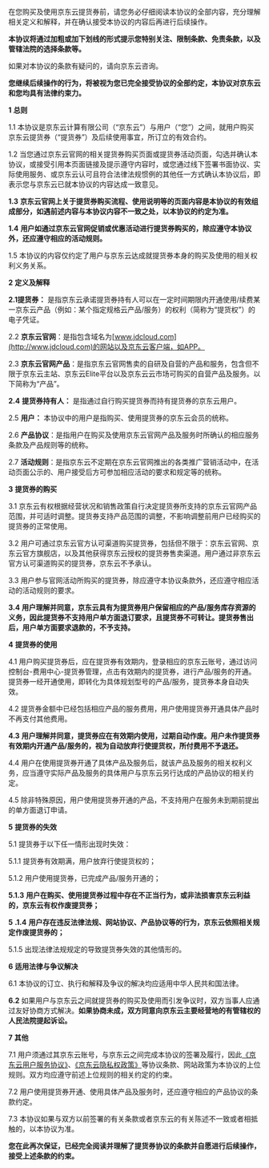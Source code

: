 在您购买及使用京东云提货券前，请您务必仔细阅读本协议的全部内容，充分理解相关定义和解释，并在确认接受本协议的内容后再进行后续操作。

**本协议将通过加粗或加下划线的形式提示您特别关注、限制条款、免责条款，以及管辖法院的选择条款等。**

如果对本协议的条款有疑问的，请向京东云咨询。

**您继续后续操作的行为，将被视为您已完全接受协议的全部约定，本协议对京东云和您均具有法律约束力。**

**1** **总则**

1.1 本协议是京东云计算有限公司（“京东云”）与用户（“您”）之间，就用户购买京东云提货券（“提货券”）及后续使用事宜，所订立的有效合约。

1.2 当您通过京东云官网的相关提货券购买页面或提货券活动页面，勾选并确认本协议，或接受引用本页面链接及提示遵守内容时，或您通过线下签署书面协议、实际使用服务、或京东云认可且符合法律法规惯例的其他任一方式确认本协议后，即表示您与京东云已就本协议的内容达成一致意见。

**1.3** **京东云官网上关于提货券购买流程、使用说明等的页面内容是本协议的有效组成部分，如遇前述内容与本协议内容不一致之处，以本协议的约定为准。** 

**1.4** **用户如通过京东云官网促销或优惠活动进行提货券购买的，除应遵守本协议外，还应遵守相应的活动规则。**

1.5 本协议的内容仅约定了用户与京东云达成就提货券本身的购买及使用的相关权利义务关系。

**2** **定义及解释**

**2.1提货券：** 是指京东云承诺提货券持有人可以在一定时间期限内开通使用/续费某一京东云产品（例如：某个指定规格云产品/服务）的权利（简称为“提货权”）的电子凭证。

2.2 **京东云官网**：是指包含域名为[www.jdcloud.com](http://www.jdcloud.com)的网站以及京东云客户端，如APP。

2.3 **京东云官网产品**：是指京东云官网售卖的自研及自营的产品和服务，包含但不限于京东云主站、京东云Elite平台以及京东云云市场可购买的自营产品及服务。以下简称为“产品”。

**2.4** **提货券持有人：** 是指通过自行购买提货券而持有提货券的京东云用户。

2.5 **用户：** 本协议中的用户是指购买、使用提货券的京东云会员的统称。

2.6 **产品协议**：是指用户在购买及使用京东云官网产品及服务时所确认的相应服务条款及产品规则等的统称。

2.7 **活动规则**：是指京东云不定期在京东云官网推出的各类推广营销活动中，在活动页面公示的、用户接受后方可参加相应活动的要求和规定等的统称。

**3** **提货券的购买**

3.1 京东云有权根据经营状况和销售政策自行决定提货券所支持的京东云官网产品范围，并可适时调整。提货券支持产品范围的调整，不影响调整前用户已经购买的提货券的正常使用。

3.2 用户可通过京东云官方认可渠道购买提货券，包括但不限于：京东云官网、京东云官方旗舰店，以及其他获得京东云授权的提货券售卖渠道。用户通过非京东云官方认可渠道购买的提货券，京东云不予承认。

3.3 用户参与官网活动所购买的提货券，除应遵守本协议条款外，还应遵守相应活动的活动规则的要求。

**3.4** **用户理解并同意，京东云具有为提货券用户保留相应的产品/服务库存资源的义务，因此提货券不支持用户单方面退订要求，且提货券不可转让。提货券售出后，用户单方面要求退款的，不予支持。**

**4** **提货券的使用**

4.1 用户购买提货券后，应在提货券有效期内，登录相应的京东云账号，通过访问控制台-费用中心-提货券管理，点击有效期内的提货券，进行产品/服务的开通。提货券一经开通使用，即转化为具体规划型号的产品/服务，提货券本身自动失效。

4.2 提货券金额中已经包括相应产品的服务费用，用户使用提货券开通具体产品时不再支付其他费用。

**4.3** **用户理解并同意，提货券应在有效期内使用，过期自动作废。用户未作提货券有效期内开通产品/服务的，视为自动放弃行使提货权，所付费用不予退还。**

4.4 用户在使用提货券开通了具体产品及服务后，就该产品及服务的相关权利义务，应当遵守实际产品及服务的具体用户与京东云另行达成的产品协议的相关约定。

4.5 除非特殊原因，用户使用提货券开通的产品，不支持用户在服务未到期前提出的单方面退订申请。

**5** **提货券的失效**

5.1 提货券于以下任一情形出现时失效：

5.1.1 提货券有效期满，用户放弃行使提货权的；

5.1.2 用户使用提货券，已完成产品/服务开通的；

**5.1.3** **用户在购买、使用提货券过程中存在不正当行为，或非法损害京东云利益的，京东云有权作废提货券；**

**5** **.1.4** **用户存在违反法律法规、网站协议、产品协议等的行为，京东云依照相关规定作废提货券的；**

5.1.5 出现法律法规规定的导致提货券失效的其他情形的。

**6** **适用法律与争议解决**

6.1 本协议的订立、执行和解释及争议的解决均应适用中华人民共和国法律。

**6.2** 如果用户与京东云之间就提货券的购买及使用而引发争议时，双方当事人应通过友好协商方式解决。**如果协商未成，双方同意向京东云主要经营地的有管辖权的人民法院提起诉讼。**

**7** **其他**

7.1 用户须通过其京东云账号，与京东云之间完成本协议的签署及履行，因此[《京东云用户服务协议》](https://docs.jdcloud.com/cn/platform-agreement/registration-agreement)、[《京东云隐私权政策》](https://docs.jdcloud.com/cn/platform-agreement/privacy-policy)等协议条款、网站政策为本协议的上位规则。双方均应遵守前述上位规则的相关约定的约束。

7.2 用户使用提货券开通、使用具体产品及服务时，还应遵守相应的产品协议的条款约定。

7.3 本协议如果与双方以前签署的有关条款或者京东云的有关陈述不一致或者相抵触的，以本协议为准。 

**您在此再次保证，已经完全阅读并理解了提货券协议的条款并自愿进行后续操作，接受上述条款的约束。**

 
